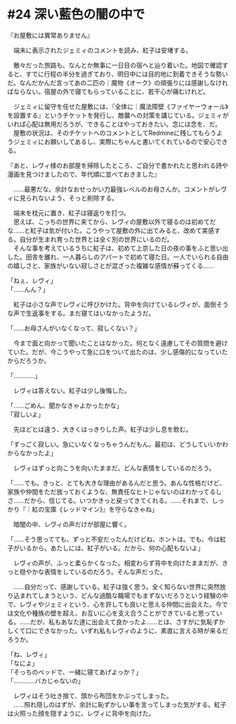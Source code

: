 # #24 深い藍色の闇の中で

『お屋敷には異常ありません』

　端末に表示されたジェミィのコメントを読み、紅子は安堵する。

　散々だった旅路も、なんとか無事に一日目の宿へと辿り着いた。地図で確認すると、すでに行程の半分を過ぎており、明日中には目的地に到着できそうな勢いだ。なんだかんだ言ってあの二匹の｜魔物《オーク》の頑張りには感謝しなければならない。宿屋の外で寝てもらっていることに、若干心が痛むけれど。

　ジェミィに留守を任せた屋敷には、『全体に｜魔法障壁《ファイヤーウォール》を設置する』というチケットを発行し、敵襲への対策を講じている。ジェミィがいれば心配は無用だろうが、できることはやっておきたい。念には念を、だ。  
　屋敷の状況は、そのチケットへのコメントとしてRedmineに残してもらうようジェミィにお願いしてあるし、実際にちゃんと書いてくれているので安心できる。

『あと、レヴィ様のお部屋を掃除したところ、ご自分で書かれたと思われる詩や漫画を見つけましたので、年代順に並べておきました』

　……最悪だな。余計なおせっかい力最強レベルのお母さんか。コメントがレヴィに見られないよう、そっと削除する。

　端末を枕元に置き、紅子は寝返りを打つ。  
　思えば、こっちの世界に来てから、レヴィの屋敷以外で寝るのは初めてだな……と紅子は気が付いた。こうやって屋敷の外に出てみると、改めて実感する。自分が生まれ育った世界とは全く別の世界にいるのだ。  
　そんな事を考えているうちに紅子は、初めて上京した日の夜の事をふと思い出した。田舎を離れ、一人暮らしのアパートで初めて寝た日。一人でいられる自由の嬉しさと、家族がいない寂しさとが混ざった複雑な感情が蘇ってくる……

「ねぇ、レヴィ」  
「……んん？」

　紅子は小さな声でレヴィに呼びかけた。背中を向けているレヴィが、面倒そうな声で生返事をする。まだ寝てはいなかったようだ。

「……お母さんがいなくなって、寂しくない？」

　今まで面と向かって聞いたことはなかった。何となく遠慮してその質問を避けていた。だが、今こうやって急に口をついて出たのは、少し感傷的になっていたからだろうか。

「…………」

　レヴィは答えない。紅子は少し後悔した。

「……ごめん、聞かなきゃよかったかな」  
「寂しいよ」

　先ほどとは違う、大きくはっきりした声。紅子は少し息を飲む。

「すっごく寂しい。急にいなくなっちゃうんだもん。最初は、どうしていいかわからなかったよ」

　レヴィはずっと向こうを向いたままだ。どんな表情をしているのだろう。

「……でも。きっと、とても大きな理由があるんだと思う。あんな性格だけど、家族や仲間をただ放っておくような、無責任なヒトじゃないのはわかってるしさ……だから、信じてる。いつかきっと戻ってきてくれる。……それまで、しっかり『｜紅の宝庫《レッドマイン》』を守らなきゃね」

　暗闇の中、レヴィの声だけが部屋に響く。

「……そう思ってても、ずっと不安だったんだけどね、ホントは。でも、今は紅子がいるから。あたしには、紅子がいる。だから、何の心配もないよ」

　レヴィの声が、ふっと柔らかくなった。相変わらず背中を向けたままだが、きっと穏やかな表情をしているのだろう。そんな声だった。

　……自分だって、感謝している。紅子は強く思う。全く知らない世界に突然放り込まれてしまうという、どんな過酷な職場でもまずないだろうという経験の中で、レヴィやジェミィという、心を許しても良いと思える仲間に出会えた。今では文化や種族の壁を超え、お互いに心を支え合うことができていると思っている。……だが、私もあなた達に出会えて良かったよ……とは、さすがに気恥ずかしくて口にできなかった。いずれ私もレヴィのように、素直に言える時が来るだろうか。

「ね、レヴィ」  
「なによ」  
「そっちのベッドで、一緒に寝てあげよっか？」  
「…………バカじゃないの」

　レヴィはそう吐き捨て、頭から布団をかぶってしまった。  
　……照れ隠しのはずが、余計に恥ずかしい事を言ってしまった気がする。紅子は火照った顔を隠すように、レヴィに背中を向けた。
